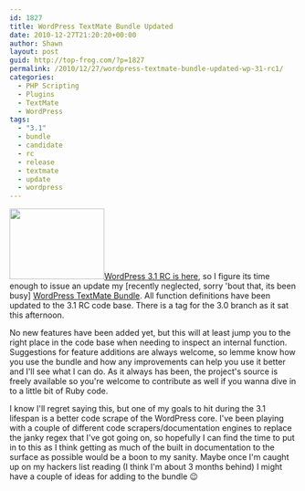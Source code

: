 ```yaml
---
id: 1827
title: WordPress TextMate Bundle Updated
date: 2010-12-27T21:20:20+00:00
author: Shawn
layout: post
guid: http://top-frog.com/?p=1827
permalink: /2010/12/27/wordpress-textmate-bundle-updated-wp-31-rc1/
categories:
  - PHP Scripting
  - Plugins
  - TextMate
  - WordPress
tags:
  - "3.1"
  - bundle
  - candidate
  - rc
  - release
  - textmate
  - update
  - wordpress
---
```

[<img src="https://i2.wp.com/top-frog.com/wp-content/uploads/2009/12/wp-logo-cropped.png?resize=166%2C124" alt="" title="wp-logo-cropped" width="166" height="124" class="alignright size-full wp-image-1177" srcset="https://i2.wp.com/top-frog.com/wp-content/uploads/2009/12/wp-logo-cropped.png?w=166&ssl=1 166w, https://i2.wp.com/top-frog.com/wp-content/uploads/2009/12/wp-logo-cropped.png?resize=75%2C56&ssl=1 75w" sizes="(max-width: 166px) 100vw, 166px" data-recalc-dims="1" />](https://i2.wp.com/top-frog.com/wp-content/uploads/2009/12/wp-logo-cropped.png)[WordPress 3.1 RC is here](http://wordpress.org/news/2010/12/wordpress-3-1-release-candidate/), so I figure its time enough to issue an update my [recently neglected, sorry 'bout that, its been busy] [WordPress TextMate Bundle](http://top-frog.com/projects/wordpress-textmate-bundle/). All function definitions have been updated to the 3.1 RC code base. There is a tag for the 3.0 branch as it sat this afternoon. 

No new features have been added yet, but this will at least jump you to the right place in the code base when needing to inspect an internal function. Suggestions for feature additions are always welcome, so lemme know how you use the bundle and how any improvements can help you use it better and I'll see what I can do. As it always has been, the project's source is freely available so you're welcome to contribute as well if you wanna dive in to a little bit of Ruby code.

I know I'll regret saying this, but one of my goals to hit during the 3.1 lifespan is a better code scrape of the WordPress core. I've been playing with a couple of different code scrapers/documentation engines to replace the janky regex that I've got going on, so hopefully I can find the time to put in to this as I think getting as much of the built in documentation to the surface as possible would be a boon to my sanity. Maybe once I'm caught up on my hackers list reading (I think I'm about 3 months behind) I might have a couple of ideas for adding to the bundle 😉